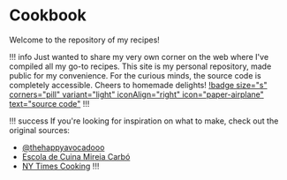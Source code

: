 # Cookbook

Welcome to the repository of my recipes!

!!! info
Just wanted to share my very own corner on the web where I've compiled all my go-to recipes. This site is my personal repository, made public for my convenience. For the curious minds, the source code is completely accessible. Cheers to homemade delights!  [!badge size="s" corners="pill"
variant="light" iconAlign="right" icon="paper-airplane" text="source code"](https://github.com/oscaromeu/cookbook)
!!!

!!! success
If you're looking for inspiration on what to make, check out the original sources:
+ [@thehappyavocadooo](https://www.instagram.com/thehappyavocadooo)
+ [Escola de Cuina Mireia Carbó](https://www.mireiacarbo.com/)
+ [NY Times Cooking](https://cooking.nytimes.com/)
!!!



<!---
Useful design info:
- https://retype.com/components/alert/#variants
- https://retype.com/components/badge/#variants
- https://retype.com/components/reference-link/
--->
